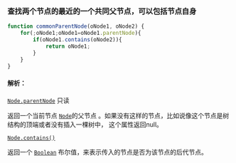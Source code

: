 ### 查找两个节点的最近的一个共同父节点，可以包括节点自身

```javascript
function commonParentNode(oNode1, oNode2) {
    for(;oNode1;oNode1=oNode1.parentNode){
        if(oNode1.contains(oNode2)){
            return oNode1;
        }
    }
}
```

#### 解析：

[`Node.parentNode`](https://developer.mozilla.org/zh-CN/docs/Web/API/Node/parentNode) 只读

返回一个当前节点 [`Node`](https://developer.mozilla.org/zh-CN/docs/Web/API/Node)的父节点 。如果没有这样的节点，比如说像这个节点是树结构的顶端或者没有插入一棵树中， 这个属性返回null。

[`Node.contains()`](https://developer.mozilla.org/zh-CN/docs/Web/API/Node/contains)

返回一个 [`Boolean`](https://developer.mozilla.org/zh-CN/docs/Web/JavaScript/Reference/Boolean) 布尔值，来表示传入的节点是否为该节点的后代节点。







